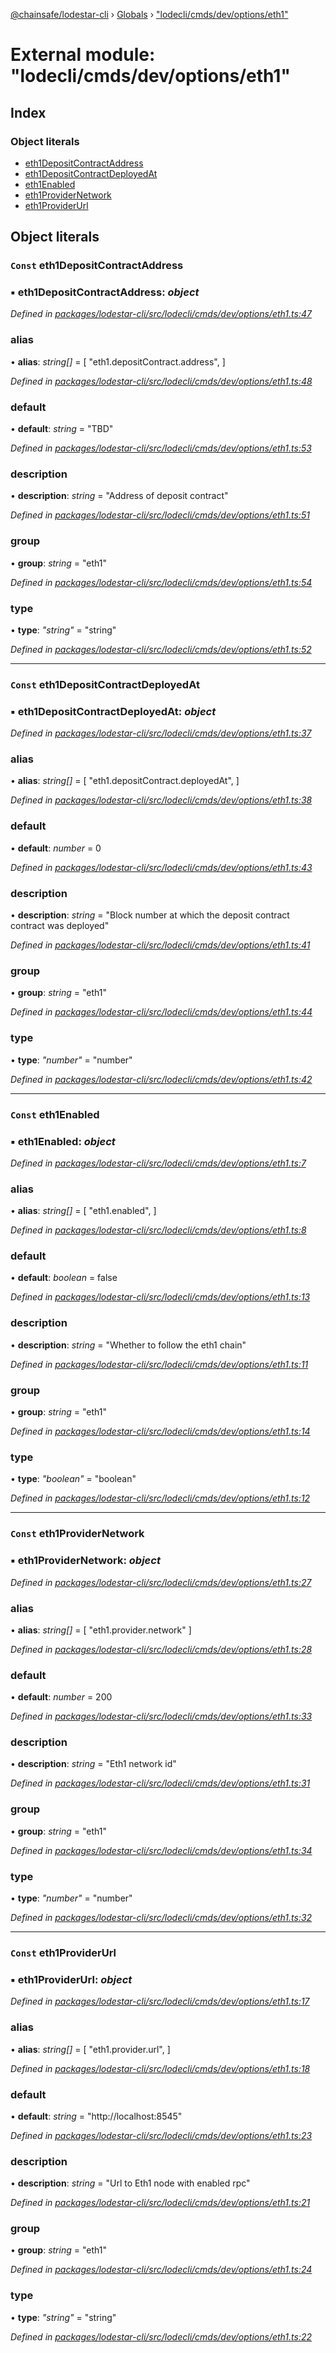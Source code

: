 [@chainsafe/lodestar-cli](../README.md) › [Globals](../globals.md) › ["lodecli/cmds/dev/options/eth1"](_lodecli_cmds_dev_options_eth1_.md)

# External module: "lodecli/cmds/dev/options/eth1"

## Index

### Object literals

* [eth1DepositContractAddress](_lodecli_cmds_dev_options_eth1_.md#const-eth1depositcontractaddress)
* [eth1DepositContractDeployedAt](_lodecli_cmds_dev_options_eth1_.md#const-eth1depositcontractdeployedat)
* [eth1Enabled](_lodecli_cmds_dev_options_eth1_.md#const-eth1enabled)
* [eth1ProviderNetwork](_lodecli_cmds_dev_options_eth1_.md#const-eth1providernetwork)
* [eth1ProviderUrl](_lodecli_cmds_dev_options_eth1_.md#const-eth1providerurl)

## Object literals

### `Const` eth1DepositContractAddress

### ▪ **eth1DepositContractAddress**: *object*

*Defined in [packages/lodestar-cli/src/lodecli/cmds/dev/options/eth1.ts:47](https://github.com/ChainSafe/lodestar/blob/1d5598773/packages/lodestar-cli/src/lodecli/cmds/dev/options/eth1.ts#L47)*

###  alias

• **alias**: *string[]* = [
    "eth1.depositContract.address",
  ]

*Defined in [packages/lodestar-cli/src/lodecli/cmds/dev/options/eth1.ts:48](https://github.com/ChainSafe/lodestar/blob/1d5598773/packages/lodestar-cli/src/lodecli/cmds/dev/options/eth1.ts#L48)*

###  default

• **default**: *string* = "TBD"

*Defined in [packages/lodestar-cli/src/lodecli/cmds/dev/options/eth1.ts:53](https://github.com/ChainSafe/lodestar/blob/1d5598773/packages/lodestar-cli/src/lodecli/cmds/dev/options/eth1.ts#L53)*

###  description

• **description**: *string* = "Address of deposit contract"

*Defined in [packages/lodestar-cli/src/lodecli/cmds/dev/options/eth1.ts:51](https://github.com/ChainSafe/lodestar/blob/1d5598773/packages/lodestar-cli/src/lodecli/cmds/dev/options/eth1.ts#L51)*

###  group

• **group**: *string* = "eth1"

*Defined in [packages/lodestar-cli/src/lodecli/cmds/dev/options/eth1.ts:54](https://github.com/ChainSafe/lodestar/blob/1d5598773/packages/lodestar-cli/src/lodecli/cmds/dev/options/eth1.ts#L54)*

###  type

• **type**: *"string"* = "string"

*Defined in [packages/lodestar-cli/src/lodecli/cmds/dev/options/eth1.ts:52](https://github.com/ChainSafe/lodestar/blob/1d5598773/packages/lodestar-cli/src/lodecli/cmds/dev/options/eth1.ts#L52)*

___

### `Const` eth1DepositContractDeployedAt

### ▪ **eth1DepositContractDeployedAt**: *object*

*Defined in [packages/lodestar-cli/src/lodecli/cmds/dev/options/eth1.ts:37](https://github.com/ChainSafe/lodestar/blob/1d5598773/packages/lodestar-cli/src/lodecli/cmds/dev/options/eth1.ts#L37)*

###  alias

• **alias**: *string[]* = [
    "eth1.depositContract.deployedAt",
  ]

*Defined in [packages/lodestar-cli/src/lodecli/cmds/dev/options/eth1.ts:38](https://github.com/ChainSafe/lodestar/blob/1d5598773/packages/lodestar-cli/src/lodecli/cmds/dev/options/eth1.ts#L38)*

###  default

• **default**: *number* = 0

*Defined in [packages/lodestar-cli/src/lodecli/cmds/dev/options/eth1.ts:43](https://github.com/ChainSafe/lodestar/blob/1d5598773/packages/lodestar-cli/src/lodecli/cmds/dev/options/eth1.ts#L43)*

###  description

• **description**: *string* = "Block number at which the deposit contract contract was deployed"

*Defined in [packages/lodestar-cli/src/lodecli/cmds/dev/options/eth1.ts:41](https://github.com/ChainSafe/lodestar/blob/1d5598773/packages/lodestar-cli/src/lodecli/cmds/dev/options/eth1.ts#L41)*

###  group

• **group**: *string* = "eth1"

*Defined in [packages/lodestar-cli/src/lodecli/cmds/dev/options/eth1.ts:44](https://github.com/ChainSafe/lodestar/blob/1d5598773/packages/lodestar-cli/src/lodecli/cmds/dev/options/eth1.ts#L44)*

###  type

• **type**: *"number"* = "number"

*Defined in [packages/lodestar-cli/src/lodecli/cmds/dev/options/eth1.ts:42](https://github.com/ChainSafe/lodestar/blob/1d5598773/packages/lodestar-cli/src/lodecli/cmds/dev/options/eth1.ts#L42)*

___

### `Const` eth1Enabled

### ▪ **eth1Enabled**: *object*

*Defined in [packages/lodestar-cli/src/lodecli/cmds/dev/options/eth1.ts:7](https://github.com/ChainSafe/lodestar/blob/1d5598773/packages/lodestar-cli/src/lodecli/cmds/dev/options/eth1.ts#L7)*

###  alias

• **alias**: *string[]* = [
    "eth1.enabled",
  ]

*Defined in [packages/lodestar-cli/src/lodecli/cmds/dev/options/eth1.ts:8](https://github.com/ChainSafe/lodestar/blob/1d5598773/packages/lodestar-cli/src/lodecli/cmds/dev/options/eth1.ts#L8)*

###  default

• **default**: *boolean* = false

*Defined in [packages/lodestar-cli/src/lodecli/cmds/dev/options/eth1.ts:13](https://github.com/ChainSafe/lodestar/blob/1d5598773/packages/lodestar-cli/src/lodecli/cmds/dev/options/eth1.ts#L13)*

###  description

• **description**: *string* = "Whether to follow the eth1 chain"

*Defined in [packages/lodestar-cli/src/lodecli/cmds/dev/options/eth1.ts:11](https://github.com/ChainSafe/lodestar/blob/1d5598773/packages/lodestar-cli/src/lodecli/cmds/dev/options/eth1.ts#L11)*

###  group

• **group**: *string* = "eth1"

*Defined in [packages/lodestar-cli/src/lodecli/cmds/dev/options/eth1.ts:14](https://github.com/ChainSafe/lodestar/blob/1d5598773/packages/lodestar-cli/src/lodecli/cmds/dev/options/eth1.ts#L14)*

###  type

• **type**: *"boolean"* = "boolean"

*Defined in [packages/lodestar-cli/src/lodecli/cmds/dev/options/eth1.ts:12](https://github.com/ChainSafe/lodestar/blob/1d5598773/packages/lodestar-cli/src/lodecli/cmds/dev/options/eth1.ts#L12)*

___

### `Const` eth1ProviderNetwork

### ▪ **eth1ProviderNetwork**: *object*

*Defined in [packages/lodestar-cli/src/lodecli/cmds/dev/options/eth1.ts:27](https://github.com/ChainSafe/lodestar/blob/1d5598773/packages/lodestar-cli/src/lodecli/cmds/dev/options/eth1.ts#L27)*

###  alias

• **alias**: *string[]* = [
    "eth1.provider.network"
  ]

*Defined in [packages/lodestar-cli/src/lodecli/cmds/dev/options/eth1.ts:28](https://github.com/ChainSafe/lodestar/blob/1d5598773/packages/lodestar-cli/src/lodecli/cmds/dev/options/eth1.ts#L28)*

###  default

• **default**: *number* = 200

*Defined in [packages/lodestar-cli/src/lodecli/cmds/dev/options/eth1.ts:33](https://github.com/ChainSafe/lodestar/blob/1d5598773/packages/lodestar-cli/src/lodecli/cmds/dev/options/eth1.ts#L33)*

###  description

• **description**: *string* = "Eth1 network id"

*Defined in [packages/lodestar-cli/src/lodecli/cmds/dev/options/eth1.ts:31](https://github.com/ChainSafe/lodestar/blob/1d5598773/packages/lodestar-cli/src/lodecli/cmds/dev/options/eth1.ts#L31)*

###  group

• **group**: *string* = "eth1"

*Defined in [packages/lodestar-cli/src/lodecli/cmds/dev/options/eth1.ts:34](https://github.com/ChainSafe/lodestar/blob/1d5598773/packages/lodestar-cli/src/lodecli/cmds/dev/options/eth1.ts#L34)*

###  type

• **type**: *"number"* = "number"

*Defined in [packages/lodestar-cli/src/lodecli/cmds/dev/options/eth1.ts:32](https://github.com/ChainSafe/lodestar/blob/1d5598773/packages/lodestar-cli/src/lodecli/cmds/dev/options/eth1.ts#L32)*

___

### `Const` eth1ProviderUrl

### ▪ **eth1ProviderUrl**: *object*

*Defined in [packages/lodestar-cli/src/lodecli/cmds/dev/options/eth1.ts:17](https://github.com/ChainSafe/lodestar/blob/1d5598773/packages/lodestar-cli/src/lodecli/cmds/dev/options/eth1.ts#L17)*

###  alias

• **alias**: *string[]* = [
    "eth1.provider.url",
  ]

*Defined in [packages/lodestar-cli/src/lodecli/cmds/dev/options/eth1.ts:18](https://github.com/ChainSafe/lodestar/blob/1d5598773/packages/lodestar-cli/src/lodecli/cmds/dev/options/eth1.ts#L18)*

###  default

• **default**: *string* = "http://localhost:8545"

*Defined in [packages/lodestar-cli/src/lodecli/cmds/dev/options/eth1.ts:23](https://github.com/ChainSafe/lodestar/blob/1d5598773/packages/lodestar-cli/src/lodecli/cmds/dev/options/eth1.ts#L23)*

###  description

• **description**: *string* = "Url to Eth1 node with enabled rpc"

*Defined in [packages/lodestar-cli/src/lodecli/cmds/dev/options/eth1.ts:21](https://github.com/ChainSafe/lodestar/blob/1d5598773/packages/lodestar-cli/src/lodecli/cmds/dev/options/eth1.ts#L21)*

###  group

• **group**: *string* = "eth1"

*Defined in [packages/lodestar-cli/src/lodecli/cmds/dev/options/eth1.ts:24](https://github.com/ChainSafe/lodestar/blob/1d5598773/packages/lodestar-cli/src/lodecli/cmds/dev/options/eth1.ts#L24)*

###  type

• **type**: *"string"* = "string"

*Defined in [packages/lodestar-cli/src/lodecli/cmds/dev/options/eth1.ts:22](https://github.com/ChainSafe/lodestar/blob/1d5598773/packages/lodestar-cli/src/lodecli/cmds/dev/options/eth1.ts#L22)*
